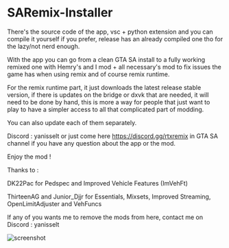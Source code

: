 # SARemix-Installer
There's the source code of the app, vsc + python extension and you can compile it yourself if you prefer, release has an already compiled one tho for the lazy/not nerd enough.

With the app you can go from a clean GTA SA install to a fully working remixed one with Hemry's and I mod + all necessary's mod to fix issues the game has when using remix and of course remix runtime.

For the remix runtime part, it just downloads the latest release stable version, if there is updates on the bridge or dxvk that are needed, it will need to be done by hand, this is more a way for people that just want to play to have a simpler access to all that complicated part of modding.

You can also update each of them separately.

Discord : yanisselt  or just come here https://discord.gg/rtxremix in GTA SA channel if you have any question about the app or the mod.

Enjoy the mod !

Thanks to :

DK22Pac for Pedspec and Improved Vehicle Features (ImVehFt)

ThirteenAG and Junior_Djjr for Essentials, Mixsets, Improved Streaming, OpenLimitAdjuster and VehFuncs

If any of you wants me to remove the mods from here, contact me on Discord : yanisselt

![screenshot](https://github.com/user-attachments/assets/b3adf851-30ef-406c-bdbb-36e53d9c60fc)
